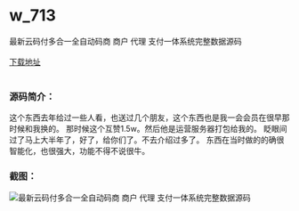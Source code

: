# w_713
最新云码付多合一全自动码商 商户 代理 支付一体系统完整数据源码
<br/></br>
[下载地址](https://www.uuid2.com/713.html "下载地址")
<br/></br>
<h3>源码简介：</h3>
<p>这个东西去年给过一些人看，也送过几个朋友，这个东西也是我一会会员在很早那时候和我换的。
那时候这个互赞1.5w。然后他是运营服务器打包给我的。
眨眼间过了马上大半年了，好了，给你们了。不去介绍过多了。
东西在当时做的的确很智能化，也很强大，功能不得不说很牛。<p>
<h3>截图：</h3>
<img src="https://www.uuid2.com/wp-content/uploads/img/202105/ae1e6b6511.jpg" alt="最新云码付多合一全自动码商 商户 代理 支付一体系统完整数据源码">
